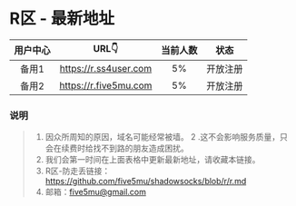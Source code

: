 # R区 - 最新地址

| 用户中心 | URL👇 | 当前人数 | 状态 |
| :----: | :----: | :----: | :----: |
| 备用1 | https://r.ss4user.com | 5% | 开放注册 | 
| 备用2 | https://r.five5mu.com | 5% | 开放注册 | 

### 说明
> 1. 因众所周知的原因，域名可能经常被墙。
> 2 .这不会影响服务质量，只会在续费时给找不到路的朋友造成困扰。
> 3. 我们会第一时间在上面表格中更新最新地址，请收藏本链接。
> 4. R区-防走丢链接：https://github.com/five5mu/shadowsocks/blob/r/r.md
> 5. 邮箱：five5mu@gmail.com
